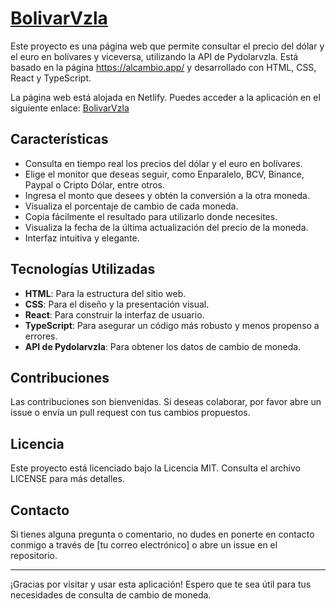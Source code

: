 # [BolivarVzla](https://bolivarvzla.netlify.app/)

Este proyecto es una página web que permite consultar el precio del dólar y el euro en bolívares y viceversa, utilizando la API de Pydolarvzla. Está basado en la página https://alcambio.app/ y desarrollado con HTML, CSS, React y TypeScript.

La página web está alojada en Netlify. Puedes acceder a la aplicación en el siguiente enlace: [BolivarVzla](https://bolivarvzla.netlify.app/)

## Características

- Consulta en tiempo real los precios del dólar y el euro en bolívares.
- Elige el monitor que deseas seguir, como Enparalelo, BCV, Binance, Paypal o Cripto Dólar, entre otros.
- Ingresa el monto que desees y obtén la conversión a la otra moneda.
- Visualiza el porcentaje de cambio de cada moneda.
- Copia fácilmente el resultado para utilizarlo donde necesites.
- Visualiza la fecha de la última actualización del precio de la moneda.
- Interfaz intuitiva y elegante.

## Tecnologías Utilizadas

- **HTML**: Para la estructura del sitio web.
- **CSS**: Para el diseño y la presentación visual.
- **React**: Para construir la interfaz de usuario.
- **TypeScript**: Para asegurar un código más robusto y menos propenso a errores.
- **API de Pydolarvzla**: Para obtener los datos de cambio de moneda.

## Contribuciones

Las contribuciones son bienvenidas. Si deseas colaborar, por favor abre un issue o envía un pull request con tus cambios propuestos.

## Licencia

Este proyecto está licenciado bajo la Licencia MIT. Consulta el archivo LICENSE para más detalles.

## Contacto

Si tienes alguna pregunta o comentario, no dudes en ponerte en contacto conmigo a través de [tu correo electrónico] o abre un issue en el repositorio.

---

¡Gracias por visitar y usar esta aplicación! Espero que te sea útil para tus necesidades de consulta de cambio de moneda.
